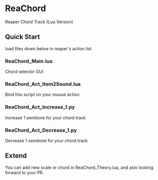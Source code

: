 # ReaChord
Reaper Chord Track (Lua Version)

## Quick Start
load files down below in reaper's action list
### ReaChord_Main.lua
Chord selector GUI
### ReaChord_Act_Item2Sound.lua
Bind this script on your mouse action
### ReaChord_Act_Increase_1.py
Increase 1 semitone for your chord track
### ReaChord_Act_Decrease_1.py
Decrease 1 semitone for your chord track

## Extend
You can add new scale or chord in ReaChord_Theory.lua, and aslo looking forward to your PR. 
